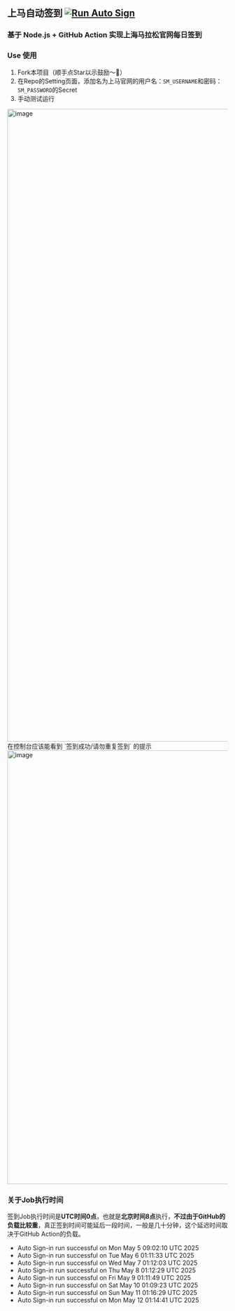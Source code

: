 ## 上马自动签到 [![Run Auto Sign](https://github.com/zhaohongxuan/shangma_auto_sign/actions/workflows/auto-sign.yaml/badge.svg)](https://github.com/zhaohongxuan/shangma_auto_sign/actions/workflows/auto-sign.yaml)

### 基于 Node.js + GitHub Action 实现上海马拉松官网每日签到

### Use 使用

1. Fork本项目（顺手点Star以示鼓励～🥳）
2. 在Repo的Setting页面，添加名为上马官网的用户名：`SM_USERNAME`和密码：`SM_PASSWORD`的Secret 
3. 手动测试运行
<img width="1444" alt="image" src="https://github.com/zhaohongxuan/shangma_auto_sign/assets/8613196/695683c9-fbc2-4cab-9ef8-41e2ddf59b78">
在控制台应该能看到 `签到成功/请勿重复签到` 的提示
<img width="990" alt="image" src="https://github.com/zhaohongxuan/shangma_auto_sign/assets/8613196/399e89f7-2ad6-486e-9e67-8953564ec528">


### 关于Job执行时间
签到Job执行时间是**UTC时间0点**，也就是**北京时间8点**执行，**不过由于GitHub的负载比较重**，真正签到时间可能延后一段时间，一般是几十分钟，这个延迟时间取决于GitHub Action的负载。

- Auto Sign-in run successful on Mon May  5 09:02:10 UTC 2025
- Auto Sign-in run successful on Tue May  6 01:11:33 UTC 2025
- Auto Sign-in run successful on Wed May  7 01:12:03 UTC 2025
- Auto Sign-in run successful on Thu May  8 01:12:29 UTC 2025
- Auto Sign-in run successful on Fri May  9 01:11:49 UTC 2025
- Auto Sign-in run successful on Sat May 10 01:09:23 UTC 2025
- Auto Sign-in run successful on Sun May 11 01:16:29 UTC 2025
- Auto Sign-in run successful on Mon May 12 01:14:41 UTC 2025

